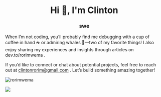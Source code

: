 <h1 align="center">Hi 👋, I'm Clinton</h1>
<h3 align="center">swe</h3>



When I’m not coding, you’ll probably find me debugging with a cup of coffee in hand ☕️ or admiring whales 🐳—two of my favorite things! I also enjoy sharing my experiences and insights through articles on dev.to/rorimwema .

If you’d like to connect or chat about potential projects, feel free to reach out at clintonrorim@gmail.com . Let’s build something amazing together!

<!-- BLOG-POST-LIST:START -->

<!-- BLOG-POST-LIST:END -->
<!--![Top Langs](https://github-readme-stats.vercel.app/api/top-langs/?username=generalsuslik&theme=tokyonight)-->
<p><img src="https://github-readme-stats.vercel.app/api/top-langs/?username=rorimwema&hide=Rich%20Text%20Format,TeX,Makefile,Cmake,QML,HTML&layout=compact&langs_count=8&locale=en&show_icons=true&theme=tokyonight" alt="rorimwema" /></p>
<!--<p align="center"><img align="center" src="https://github-readme-streak-stats.herokuapp.com/?user=generalsuslik&theme=tokyonight" alt="generalsuslik" /></p>-->


</div>
 

<!---
rorimwema/rorimwema is a ✨ special ✨ repository because its `README.md` (this file) appears on your GitHub profile.
You can click the Preview link to take a look at your changes.
--->
![](https://komarev.com/ghpvc/?username=rorimwema)
